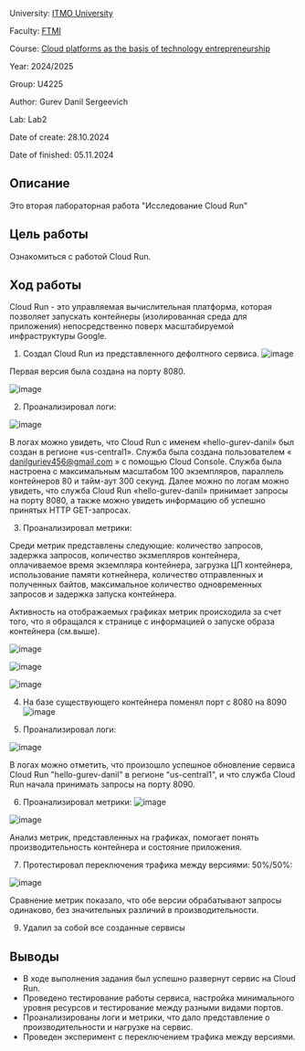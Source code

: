 University: [ITMO University](https://itmo.ru/ru/)

Faculty: [FTMI](https://ftmi.itmo.ru/)

Course: [Cloud platforms as the basis of technology entrepreneurship](https://itmo-ict-faculty.github.io/cloud-platforms-as-the-basis-of-technology-entrepreneurship/) 

Year: 2024/2025

Group: U4225

Author: Gurev Danil Sergeevich

Lab: Lab2

Date of create: 28.10.2024

Date of finished: 05.11.2024
</div>

## Описание
Это вторая лабораторная работа "Исследование Cloud Run"

## Цель работы
Ознакомиться с работой Cloud Run.

## Ход работы
Cloud Run - это управляемая вычислительная платформа, которая позволяет запускать контейнеры (изолированная среда для приложения) непосредственно поверх масштабируемой инфраструктуры Google.

1. Создал Cloud Run из представленного дефолтного сервиса.
![image](https://github.com/user-attachments/assets/1a90e606-fd1c-48bf-8959-fdff57559fd9)

Первая версия была создана на порту 8080.

![image](https://github.com/user-attachments/assets/39b7b180-e5eb-43de-b085-7d15e88d810a)


2. Проанализировал логи:

![image](https://github.com/user-attachments/assets/354c4f21-04ec-44f4-914e-c24f15dcabd6)

В логах можно увидеть, что Cloud Run с именем «hello-gurev-danil» был создан в регионе «us-central1». Служба была создана пользователем « danilguriev456@gmail.com » с помощью Cloud Console. Служба была настроена с максимальным масштабом 100 экземпляров, параллель контейнеров 80 и тайм-аут 300 секунд. Далее можно по логам можно увидеть, что служба Cloud Run «hello-gurev-danil» принимает запросы на порту 8080, а также можно увидеть информацию об успешно принятых HTTP GET-запросах.

3. Проанализировал метрики:

Среди метрик представлены следующие: количество запросов, задержка запросов, количество экзмепляров контейнера, оплачиваемое время экземпляра контейнера, загрузка ЦП контейнера, использование памяти котнейнера, количество отправленных и полученных байтов, максимальное количество одновременных запросов и задержка запуска контейнера.

Активность на отображаемых графиках метрик происходила за счет того, что я обращался к странице с информацией о запуске образа контейнера (см.выше).

![image](https://github.com/user-attachments/assets/a2e911c2-2bf5-4b9e-998a-219ad1f2c36e)

![image](https://github.com/user-attachments/assets/b5b3be04-0350-4bab-90c5-83920402780e)

![image](https://github.com/user-attachments/assets/394fd272-6276-42f8-a1ee-bc7fb59ae46d)

4. На базе существующего контейнера поменял порт с 8080 на 8090
![image](https://github.com/user-attachments/assets/bcdf754c-f888-489f-bfeb-ce06dde00964)

5. Проанализировал логи:

![image](https://github.com/user-attachments/assets/2a1fe063-ebf0-4e7e-8e3b-7910829121c7)

В логах можно отметить, что произошло успешное обновление сервиса Cloud Run "hello-gurev-danil" в регионе "us-central1", и что служба Cloud Run начала принимать запросы на порту 8090.

6. Проанализировал метрики:
![image](https://github.com/user-attachments/assets/a47ca016-92aa-4f41-88ec-d03038513113)

![image](https://github.com/user-attachments/assets/1797a3de-6bdd-4726-a73d-0490ed26c3c8)

Анализ метрик, представленных на графиках, помогает понять производительность контейнера и состояние приложения. 

7. Протестировал переключения трафика между версиями:
50%/50%:

![image](https://github.com/user-attachments/assets/2e34e672-33d9-45a8-bf9f-f316c7f7f508)

Сравнение метрик показало, что обе версии обрабатывают запросы одинаково, без значительных различий в производительности.

9. Удалил за собой все созданные сервисы

## Выводы

- В ходе выполнения задания был успешно развернут сервис на Cloud Run.
- Проведено тестирование работы сервиса, настройка минимального уровня ресурсов и тестирование между разными видами портов.
- Проанализированы логи и метрики, что дало представление о производительности и нагрузке на сервис.
- Проведен эксперимент с переключением трафика между версиями.
